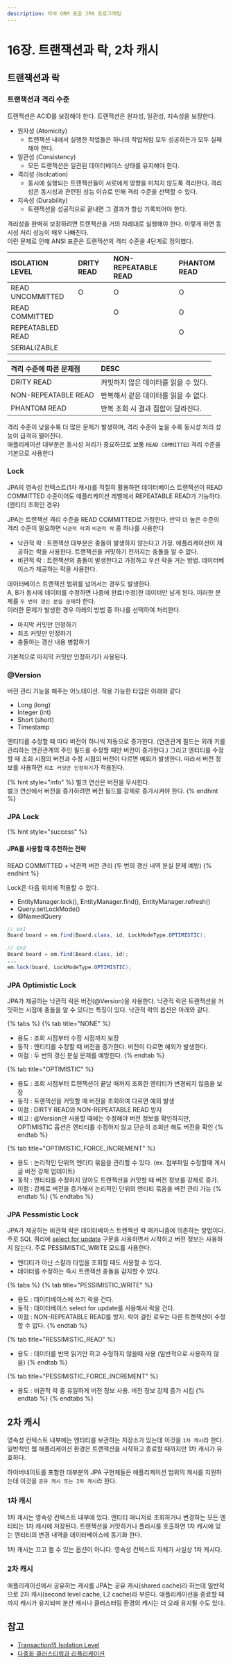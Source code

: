 ```yaml
---
description: 자바 ORM 표준 JPA 프로그래밍
---
```


# 16장. 트랜잭션과 락, 2차 캐시

## 트랜잭션과 락

### 트랜잭션과 격리 수준

트랜잭션은 ACID를 보장해야 한다. 트랜잭션은 원자성, 일관성, 지속성을 보장한다. 

* 원자성 \(Atomicity\)
  * 트랜잭션 내에서 실행한 작업들은 하나의 작업처럼 모두 성공하든가 모두 실패해야 한다.
* 일관성 \(Consistency\)
  * 모든 트랜잭션은 일관된 데이터베이스 상태를 유지해야 한다.
* 격리성 \(Isolcation\)
  * 동시에 실행되는 트랜잭션들이 서로에게 영향을 미치지 않도록 격리한다.  격리성은 동시성과 관련된 성능 이슈로 인해 격리 수준을 선택할 수 있다.
* 지속성 \(Durability\)
  * 트랜잭션을 성공적으로 끝내면 그 결과가 항상 기록되어야 한다.

격리성을 완벽히 보장하려면 트랜잭션을 거의 차례대로 실행해야 한다. 이렇게 하면 동시성 처리 성능이 매우 나빠진다.   
이런 문제로 인해 ANSI 표준은 트랜잭션의 격리 수준을 4단계로 정의했다.

| ISOLATION LEVEL | DRITY READ | NON-REPEATABLE READ | PHANTOM READ |
| :--- | :--- | :--- | :--- |
| READ UNCOMMITTED | O | O | O |
| READ COMMITTED |  | O | O |
| REPEATABLED READ |  |  | O |
| SERIALIZABLE |  |  |  |

| 격리 수준에 따른 문제점 | DESC |
| :--- | :--- |
| DRITY READ | 커밋하지 않은 데이터를 읽을 수 있다. |
| NON-REPEATABLE READ | 반복해서 같은 데이터를 읽을 수 없다. |
| PHANTOM READ | 반복 조회 시 결과 집합이 달라진다. |

격리 수준이 낮을수록 더 많은 문제가 발생하며, 격리 수준이 높을 수록 동시성 처리 성능이 급격히 떨어진다.  
애플리케이션 대부분은 동시성 처리가 중요하므로 보통 `READ COMMITTED` 격리 수준을 기본으로 사용한다

### Lock

JPA의 영속성 컨텍스트\(1차 캐시\)를 적절히 활용하면 데이터베이스 트랜잭션이 READ COMMITTED 수준이어도 애플리케이션 레벨에서 REPEATABLE READ가 가능하다. \(엔티티 조회인 경우\)

JPA는 트랜잭션 격리 수준을 READ COMMITTED로 가정한다. 만약 더 높은 수준의 격리 수준이 필요하면 `낙관적 락`과 `비관적 락` 중 하나를 사용한다

* 낙관적 락 : 트랜잭션 대부분은 충돌이 발생하지 않는다고 가정. 애플리케이션이 제공하는 락을 사용한다.                 트랜잭션을 커밋하기 전까지는 충돌을 알 수 없다.
* 비관적 락 : 트랜잭션의 충돌이 발생한다고 가정하고 우선 락을 거는 방법. 데이터베이스가 제공하는 락을 사용한다.

데이터베이스 트랜잭션 범위를 넘어서는 경우도 발생한다.  
A, B가 동시에 데이터를 수정하면 나중에 완료\(수정\)한 데이터만 남게 된다. 이러한 문제를 `두 번의 갱신 분실 문제`라 한다.  
이러한 문제가 발생한 경우 아래의 방법 중 하나를 선택하여 처리한다.

* 마지막 커밋만 인정하기
* 최초 커밋만 인정하기
* 충돌하는 갱신 내용 병합하기

기본적으로 마지막 커밋만 인정하기가 사용된다.

### @Version

버전 관리 기능을 해주는 어노테이션. 적용 가능한 타입은 아래와 같다

* Long \(long\)
* Integer \(int\)
* Short \(short\)
* Timestamp

엔티티를 수정할 때 마다 버전이 하나씩 자동으로 증가한다. \(연관관계 필드는 외래 키를 관리하는 연관관계의 주인 필드를 수정할 때만 버전이 증가한다.\) 그리고 엔티티를 수정할 때 조회 시점의 버전과 수정 시점의 버전이 다르면 예외가 발생한다. 따라서 버전 정보를 사용하면 `최초 커밋만 인정하기`가 적용된다.

{% hint style="info" %}
벌크 연산은 버전을 무시한다.  
벌크 연산에서 버전을 증가하려면 버전 필드를 강제로 증가시켜야 한다.
{% endhint %}

### JPA Lock

{% hint style="success" %}
#### JPA를 사용할 때 추천하는 전략

READ COMMITTED + 낙관적 버전 관리 \(두 번의 갱신 내역 분실 문제 예방\)
{% endhint %}

Lock은 다음 위치에 적용할 수 있다.

* EntityManager.lock\(\), EntityManager.find\(\), EntityManager.refresh\(\)
* Query.setLockMode\(\)
* @NamedQuery

```java
// ex1
Board board = em.find(Board.class, id, LockModeType.OPTIMISTIC);

// ex2
Board board = em.find(Board.class, id);
...
em.lock(board, LockModeType.OPTIMISTIC);
```

### JPA Optimistic Lock

JPA가 제공하는 낙관적 락은 버전\(@Version\)을 사용한다. 낙관적 락은 트랜잭션을 커밋하는 시점에 충돌을 알 수 있다는 특징이 있다. 낙관적 락의 옵션은 아래와 같다.

{% tabs %}
{% tab title="NONE" %}
* 용도 : 조회 시점부터 수정 시점까지 보장
* 동작 : 엔티티를 수정할 때 버전을 증가한다. 버전이 다르면 예외가 발생한다.
* 이점 : 두 번의 갱신 분실 문제를 예방한다.
{% endtab %}

{% tab title="OPTIMISTIC" %}
* 용도 : 조회 시점부터 트랜잭션이 끝날 때까지 조회한 엔티티가 변경되지 않음을 보장
* 동작 : 트랜잭션을 커밋할 때 버전을 조회하여 다르면 예외 발생
* 이점 : DIRTY READ와 NON-REPEATABLE READ 방지
* 비고 : @Version만 사용할 때에는 수정해야 버전 정보를 확인하지만, OPTIMISTIC 옵션은 엔티티를 수정하지 않고 단순히 조회만 해도 버전을 확인
{% endtab %}

{% tab title="OPTIMISTIC\_FORCE\_INCREMENT" %}
* 용도 : 논리적인 단위의 엔티티 묶음을 관리할 수 있다. \(ex. 첨부파일 수정할때 게시글 버전 강제 업데이트\)
* 동작 : 엔티티를 수정하지 않아도 트랜잭션을 커밋할 때 버전 정보를 강제로 증가. 
* 이점 : 강제로 버전을 증가해서 논리적인 단위의 엔티티 묶음을 버전 관리 가능
{% endtab %}
{% endtabs %}

### JPA Pessmistic Lock

JPA가 제공하는 비관적 락은 데이터베이스 트랜잭션 락 메커니즘에 의존하는 방법이다. 주로 SQL 쿼리에 [select for update](https://dololak.tistory.com/446) 구문을 사용하면서 시작하고 버전 정보는 사용하지 않는다. 주로 PESSIMISTIC\_WRITE 모드를 사용한다.

* 엔티티가 아닌 스칼라 타입을 조회할 때도 사용할 수 있다.
* 데이터를 수정하는 즉시 트랜잭션 충돌을 감지할 수 있다.

{% tabs %}
{% tab title="PESSIMISTIC\_WRITE" %}
* 용도 : 데이터베이스에 쓰기 락을 건다.
* 동작 : 데이터베이스 select for update를 사용해서 락을 건다.
* 이점 : NON-REPEATABLE READ를 방지. 락이 걸린 로우는 다른 트랜잭션이 수정할 수 없다.
{% endtab %}

{% tab title="RESSIMISTIC\_READ" %}
* 용도 : 데이터를 반복 읽기만 하고 수정하지 않을때 사용 \(일반적으로 사용하지 않음\)
{% endtab %}

{% tab title="PESSIMISTIC\_FORCE\_INCREMENT" %}
* 용도 : 비관적 락 중 유일하게 버전 정보 사용. 버전 정보 강제 증가 시킴
{% endtab %}
{% endtabs %}

## 2차 캐시

영속성 컨텍스트 내부에는 엔티티를 보관하는 저장소가 있는데 이것을 `1차 캐시`라 한다. 일반적인 웹 애플리케이션 환경은 트랜잭션을 시작하고 종료할 때까지만 1차 캐시가 유효하다.

하이버네이트를 포함한 대부분의 JPA 구현체들은 애플리케이션 범위의 캐시를 지원하는데 이것을 `공유 캐시 또는 2차 캐시`라 한다.

### 1차 캐시

1차 캐시는 영속성 컨텍스트 내부에 있다. 엔티티 매니저로 조회하거나 변경하는 모든 엔티티는 1차 캐시에 저장된다. 트랜잭션을 커밋하거나 플러시를 호출하면 1차 캐시에 있는 엔티티의 변경 내역을 데이터베이스에 동기화 한다.

1차 캐시는 끄고 켤 수 있는 옵션이 아니다. 영속성 컨텍스트 자체가 사실상 1차 캐시다.

### 2차 캐시

애플리케이션에서 공유하는 캐시를 JPA는 공유 캐시\(shared cache\)라 하는데 일반적으로 2차 캐시\(second level cache, L2 cache\)라 부른다. 애플리케이션을 종료할 때까지 캐시가 유지되며 분산 캐시나 클러스터링 환경의 캐시는 더 오래 유지될 수도 있다.



## 참고

* [Transaction의 Isolation Level](https://suhwan.dev/2019/06/09/transaction-isolation-level-and-lock/)
* [다중화 클러스티링과 리플리케이션](https://kgh940525.tistory.com/entry/Database-DB-%EC%84%9C%EB%B2%84%EC%9D%98-%EB%8B%A4%EC%A4%91%ED%99%94Multiplexing-%ED%81%B4%EB%9F%AC%EC%8A%A4%ED%84%B0%EB%A7%81-%EB%A6%AC%ED%94%8C%EB%A6%AC%EC%BC%80%EC%9D%B4%EC%85%98Replication)

